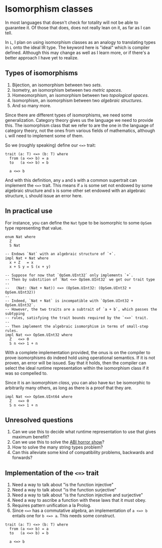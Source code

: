 # Isomorphism classes

In most languages that doesn't check for totality will not be able to guarantee it. Of those that does, does not really lean on it, as far as I can tell.

In `L`, I plan on using isomorphism classes as an analogy to translating types in `L` onto the ideal IR type. The keyword here is "ideal" which is compiler defined. Although this may change as well as I learn more, or if there's a better approach I have yet to realize.

## Types of isomorphisms

1. Bijection, an isomorphism between two _sets_.
1. Isometry, an isomorphism between two _metric spaces_.
3. Homeomorphism, an isomorphism between two _topological spaces_.
2. Isomorphism, an isomorphism between two _algebraic structures_.
5. And so many more.

Since there are different types of isomorphisms, we need some generalization. Category theory gives us the language we need to provide this. The isomorphism class that we refer to are the one in the language of category theory, not the ones from various fields of mathematics, although `L` will need to implement some of them.

So we (roughly speaking) define our `<=>` trait:

```
trait (a: T) <=> (b: T) where
  from (a <=> b) = a
  to   (a <=> b) = b

  a <=> b
```

And with this definition, any `a` and `b` with a common supertrait can implement the `<=>` trait. This means if `a` is some set not endowed by some algebraic structure and `b` is some other set endowed with an algebraic structure, `L` should issue an error here.

## In practical use

For instance, you can define the `Nat` type to be isomorphic to some `OpSem` type representing that value.

```
enum Nat where
  Z
  S Nat

-- Endows `Nat` with an algebraic structure of `+`.
impl Nat + Nat where
  x + Z   = x
  x + S y = S (x + y)

-- Suppose for now that `OpSem.UInt32` only implements `+`.
-- Then by substition of `Nat <=> OpSem.UInt32` we get our trait type
--
--   (Nat: (Nat + Nat)) <=> (OpSem.UInt32: (OpSem.UInt32 + OpSem.UInt32))
--
-- Indeed, `Nat + Nat` is incompatible with `OpSem.UInt32 + OpSem.UInt32`.
-- However, the two traits are a subtrait of `a + b`, which passes the subtyping
-- rules, satisfying the trait bounds required by the `<=>` trait.
--
-- Then implement the algebraic isomorphism in terms of small-step rules.
impl Nat <=> OpSem.UInt32 where
  Z   <=> 0
  S n <=> 1 + n
```

With a complete implementation provided, the onus is on the compiler to prove isomorphisms do indeed hold using operational semantics. If it is not proven, an error will be issued. Say that it holds, then the compiler can select the ideal runtime representation within the isomorphism class if it was so compelled to.

Since it is an isomorphism _class_, you can also have `Nat` be isomorphic to arbitrarily many others, as long as there is a proof that they are.

```
impl Nat <=> OpSem.UInt64 where
  Z   <=> 0
  S n <=> 1 + n
```

## Unresolved questions

1. Can we use this to decide what runtime representation to use that gives maximum benefit?
2. Can we use this to solve the [ABI horror show](https://faultlore.com/)?
3. How to solve the many string types problem?
4. Can this alleviate some kind of compatibility problems, backwards and forwards?

## Implementation of the `<=>` trait

1. Need a way to talk about "is the function injective"
2. Need a way to talk about "is the function surjective"
3. Need a way to talk about "is the function injective and surjective"
4. Need a way to ascribe a function with these laws that it must obey.
5. Requires pattern unification a la Prolog.
5. Since `<=>` has a commutative algebra, an implementation of `a <=> b` entails one for `b <=> a`. This needs some construct.

```
trait (a: T) <=> (b: T) where
  from (a <=> b) = a
  to   (a <=> b) = b

  a <=> b
```

